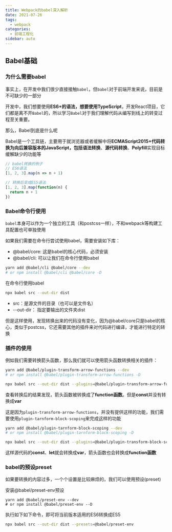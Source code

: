 ```yaml
---
title: Webpack的babel深入解析
date: 2021-07-26
tags:
  - webpack
categories:
  - 前端工程化
sidebar: auto
---
```


## Babel基础
### 为什么需要babel

事实上，在开发中我们很少直接接触`babel`，但`babel`对于前端开发来说，目前是不可缺少的一部分

开发中，我们想要使用**ES6+**的语法，想要使用**TypeScript**，开发React项目，它们都是离不开`Babel`的，所以学习`Babel`对于我们理解代码从编写到线上的转变过程至关重要。

那么，Babel到底是什么呢

Babel是一个工具链，主要用于就浏览器或者缓解中将**ECMAScript2015+**代码转换为向后兼容版本的JavaScript，包括**语法转换**、**源代码转换**、**Polyfill**实现目标缓解缺少的功能等

```javaScript
// babel转换的例子
// ES6语法
[1, 2, 3].map(n => n + 1)

// 转换后变成ES5语法
[1, 2, 3].map(function(n) {
  return n + 1
})
```

### Babel命令行使用

`babel`本身可以作为一个独立的工具（和postcss一样），不和webpack等构建工具配置也可单独使用

如果我们需要在命令行尝试使用babel，需要安装如下库：
- @babel/core: 这是babel的核心代码，必须安装
- @babel/cli: 可以让我们在命令行使用babel

```bash
yarn add @babel/cli @babel/core --dev
# or npm install @babel/cli @babel/core -D
```

在命令行使用babel
```bash
npx babel src --out-dir dist
```

- src：是源文件的目录（也可以是文件名）
- --out-dir： 指定要输出的文件夹dist

但是这样使用，发现转换出来的代码没有变化，因为@babel/core只是babel的核心，类似于postcss，它还需要其他的插件来对代码进行编译，才能进行特定的转换
### 插件的使用

例如我们需要转换箭头函数，那么我们就可以使用箭头函数转换相关的插件：

```bash
yarn add @babel/plugin-transform-arrow-functions --dev
# or npm install @babel/plugin-transform-arrow-functions -D

npx babel src --out-dir dist --plugins=@babel/plugin-transform-arrow-functions
```
查看转换后的结果发现，箭头函数被转换成了**function函数**。但是**const**并没有转换成**var**

这是因为`plugin-transform-arrow-functions`，并没有提供这样的功能，我们需要使用`plugin-tarnform-block-scoping`来完成这样的功能

```bash
yarn add @babel/plugin-tarnform-block-scoping --dev
# or npm install @babel/plugin-tarnform-block-scoping -D

npx babel src --out-dir dist --plugins=@babel/plugin-transform-block-scoping,@babel/plugin-transform-arrow-functions
```
这样源代码的**const**、**let**就会转换成**var**，箭头函数也会转换成**function函数**

### babel的预设preset

如果要转换的内容过多，一个个设置是比较麻烦的，我们可以使用预设(preset)

安装@babel/preset-env预设
```
yarn add @babel/preset-env --dev
# or npm install @babel/preset-env --D
```

执行如下如下命令，即可将当前版本适用的ES6转换成ES5
```bash
npx babel src --out-dir dist --presets=@babel/preset-env
```